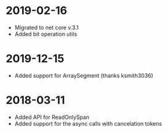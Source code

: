 # 2019-02-16
- Migrated to net core v.3.1
- Added bit operation utils
# 2019-12-15
- Added support for ArraySegment (thanks ksmith3036)
# 2018-03-11
- Added API for ReadOnlySpan
- Added support for the async calls with cancelation tokens